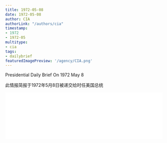 ```yaml
---
title: 1972-05-08
date: 1972-05-08
author: CIA 
authorLink: "/authors/cia"
timestamp: 
- 1972
- 1972-05
multitype: 
- cia
tags: 
- dailybrief
featuredImagePreview: '/agency/CIA.png'
---
```



Presidential Daily Brief On 1972 May 8

此情报简报于1972年5月8日被递交给时任美国总统

<!--more-->





<div id="over" style="width:100%; overflow:hidden"> <iframe id="sFrame" name="sFrame" frameborder="no" border="0"  allowfullscreen marginwidth="0" scrolling="no" src = " /CIA/1972-05-08.html "  style = " position:absulute; width: 806px; top: 300;" > </iframe> </div>